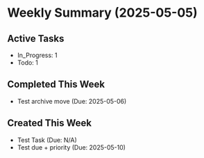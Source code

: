 # Weekly Summary (2025-05-05)

## Active Tasks
- In_Progress: 1
- Todo: 1

## Completed This Week
- Test archive move (Due: 2025-05-06)

## Created This Week
- Test Task (Due: N/A)
- Test due + priority (Due: 2025-05-10)